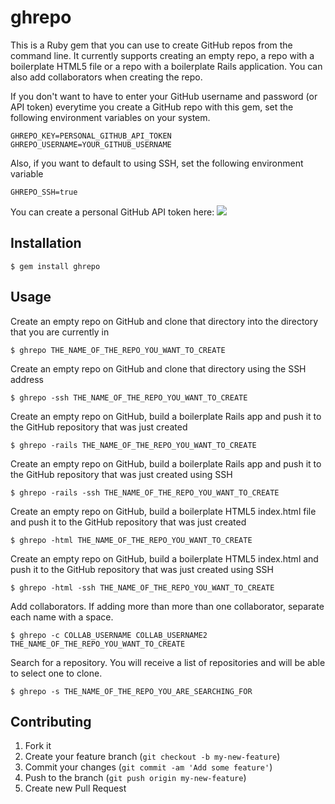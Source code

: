 # ghrepo

This is a Ruby gem that you can use to create GitHub repos from the command line. It currently supports creating an empty repo, a repo with a boilerplate HTML5 file or a repo with a boilerplate Rails application. You can also add collaborators when creating the repo.

If you don't want to have to enter your GitHub username and password (or API token) everytime you create a GitHub repo with this gem, set the following environment variables on your system.

```
GHREPO_KEY=PERSONAL_GITHUB_API_TOKEN
GHREPO_USERNAME=YOUR_GITHUB_USERNAME
```

Also, if you want to default to using SSH, set the following environment variable

```
GHREPO_SSH=true
```

You can create a personal GitHub API token here:
<img src="http://monosnap.com/image/5k6tgEW16fB9cajNn43q6s3Q8gJnZM.png">

## Installation

    $ gem install ghrepo

## Usage

Create an empty repo on GitHub and clone that directory into the directory that you are currently in

```
$ ghrepo THE_NAME_OF_THE_REPO_YOU_WANT_TO_CREATE
```

Create an empty repo on GitHub and clone that directory using the SSH address

```
$ ghrepo -ssh THE_NAME_OF_THE_REPO_YOU_WANT_TO_CREATE
```

Create an empty repo on GitHub, build a boilerplate Rails app and push it to the GitHub repository that was just created

```
$ ghrepo -rails THE_NAME_OF_THE_REPO_YOU_WANT_TO_CREATE
```

Create an empty repo on GitHub, build a boilerplate Rails app and push it to the GitHub repository that was just created using SSH

```
$ ghrepo -rails -ssh THE_NAME_OF_THE_REPO_YOU_WANT_TO_CREATE
```

Create an empty repo on GitHub, build a boilerplate HTML5 index.html file and push it to the GitHub repository that was just created

```
$ ghrepo -html THE_NAME_OF_THE_REPO_YOU_WANT_TO_CREATE
```

Create an empty repo on GitHub, build a boilerplate HTML5 index.html and push it to the GitHub repository that was just created using SSH

```
$ ghrepo -html -ssh THE_NAME_OF_THE_REPO_YOU_WANT_TO_CREATE
```

Add collaborators. If adding more than more than one collaborator, separate each name with a space.

```
$ ghrepo -c COLLAB_USERNAME COLLAB_USERNAME2 THE_NAME_OF_THE_REPO_YOU_WANT_TO_CREATE
```

Search for a repository. You will receive a list of repositories and will be able to select one to clone.

```
$ ghrepo -s THE_NAME_OF_THE_REPO_YOU_ARE_SEARCHING_FOR
```

## Contributing

1. Fork it
2. Create your feature branch (`git checkout -b my-new-feature`)
3. Commit your changes (`git commit -am 'Add some feature'`)
4. Push to the branch (`git push origin my-new-feature`)
5. Create new Pull Request
